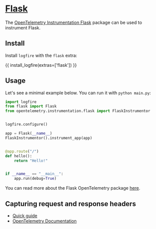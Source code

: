 # [Flask][flask]

The [OpenTelemetry Instrumentation Flask][opentelemetry-flask] package can be used to instrument Flask.

## Install

Install `logfire` with the `flask` extra:

{{ install_logfire(extras=['flask']) }}

## Usage

Let's see a minimal example below. You can run it with `python main.py`:

```py title="main.py"
import logfire
from flask import Flask
from opentelemetry.instrumentation.flask import FlaskInstrumentor


logfire.configure()

app = Flask(__name__)
FlaskInstrumentor().instrument_app(app)


@app.route("/")
def hello():
    return "Hello!"


if __name__ == "__main__":
    app.run(debug=True)
```

You can read more about the Flask OpenTelemetry package [here][opentelemetry-flask].

## Capturing request and response headers
<!-- note that this section is duplicated for different frameworks but with slightly different links -->

- [Quick guide](../http_servers.md#capturing-http-server-request-and-response-headers)
- [OpenTelemetry Documentation](https://opentelemetry-python-contrib.readthedocs.io/en/latest/instrumentation/flask/flask.html#capture-http-request-and-response-headers)

[flask]: https://flask.palletsprojects.com/en/2.0.x/
[opentelemetry-flask]: https://opentelemetry-python-contrib.readthedocs.io/en/latest/instrumentation/flask/flask.html
